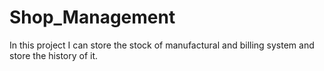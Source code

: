 # Shop_Management
In this project I can store the stock of manufactural and billing system and store the history of it.
